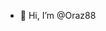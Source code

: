 - 👋 Hi, I’m @Oraz88

<!---
Oraz88/Oraz88 is a ✨ special ✨ repository because its `README.md` (this file) appears on your GitHub profile.
You can click the Preview link to take a look at your changes.
--->
